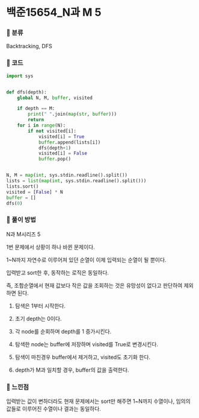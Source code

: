 # 백준15654\_N과 M 5

### &#127822; 분류

Backtracking, DFS

### &#127822; 코드

```python
import sys


def dfs(depth):
    global N, M, buffer, visited

    if depth == M:
        print(" ".join(map(str, buffer)))
        return
    for i in range(N):
        if not visited[i]:
            visited[i] = True
            buffer.append(lists[i])
            dfs(depth+1)
            visited[i] = False
            buffer.pop()


N, M = map(int, sys.stdin.readline().split())
lists = list(map(int, sys.stdin.readline().split()))
lists.sort()
visited = [False] * N
buffer = []
dfs(0)

```

### &#127822; 풀이 방법

N과 M시리즈 5

1번 문제에서 상황이 하나 바뀐 문제이다.

1~N까지 자연수로 이루어져 있던 순열이 이제 입력되는 순열이 될 뿐이다.

입력받고 sort한 후, 동작하는 로직은 동일하다.

즉, 조합순열에서 현재 값보다 작은 값을 조회하는 것은 유망성이 없다고 판단하여 제외하면 된다.

1. 탐색은 1부터 시작한다.

2. 초기 depth는 0이다.
    
3. 각 node를 순회하며 depth를 1 증가시킨다.

4. 탐색한 node는 buffer에 저장하며 visited를 True로 변경시킨다.

5. 탐색이 마친경우 buffer에서 제거하고, visited도 초기화 한다.

6. depth가 M과 일치할 경우, buffer의 값을 출력한다.

### &#127822; 느낀점

입력받는 값이 변하더라도 현재 문제에서는 sort만 해주면 1~N까지 수열이나, 임의의 값들로 이루어진 수열이나 결과는 동일하다.